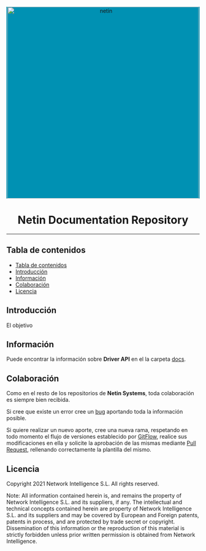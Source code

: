 <!-- markdownlint-disable MD033 MD041 -->
<p align="center">
  <div style="text-align:center;background-color:#0091B3;">
    <img src="https://netin.io/assets/img/landing/home.svg"alt="netin"width="500">
  </div>
</p>

<h1 align="center">Netin Documentation Repository </h1>

<!-- markdownlint-enable MD033 -->

___

## Tabla de contenidos

- [Tabla de contenidos](#tabla-de-contenidos)
- [Introducción](#introducción)
- [Información](#información)
- [Colaboración](#colaboración)
- [Licencia](#licencia)

## Introducción

El objetivo

## Información

Puede encontrar la información sobre **Driver API** en el la carpeta [docs](./docs/@netin%2Djs-%2D-Driver%2DAPI.md#información).

## Colaboración

Como en el resto de los repositorios de **Netin Systems**, toda colaboración es siempre bien recibida.

Si cree que existe un error cree un [bug](https://docs.microsoft.com/en-us/azure/devops/boards/backlogs/manage-bugs) aportando toda la información posible.

Si quiere realizar un nuevo aporte, cree una nueva rama, respetando en todo momento el flujo de versiones establecido por [GitFlow](https://www.atlassian.com/es/git/tutorials/comparing-workflows/gitflow-workflow), realice sus modificaciones en ella y solicite la aprobación de las mismas mediante [Pull Request](https://docs.microsoft.com/en-us/azure/devops/repos/git/pull-requests?view=azure-devops), rellenando correctamente la plantilla del mismo.

## Licencia

Copyright 2021 Network Intelligence S.L. All rights reserved.

Note: All information contained herein is, and remains the property of Network Intelligence S.L. and its suppliers, if any. The intellectual and technical concepts contained herein are property of Network Intelligence S.L. and its suppliers and may be covered by European and Foreign patents, patents in process, and are protected by trade secret or copyright.
Dissemination of this information or the reproduction of this material is strictly forbidden unless prior written permission is obtained from Network Intelligence.

